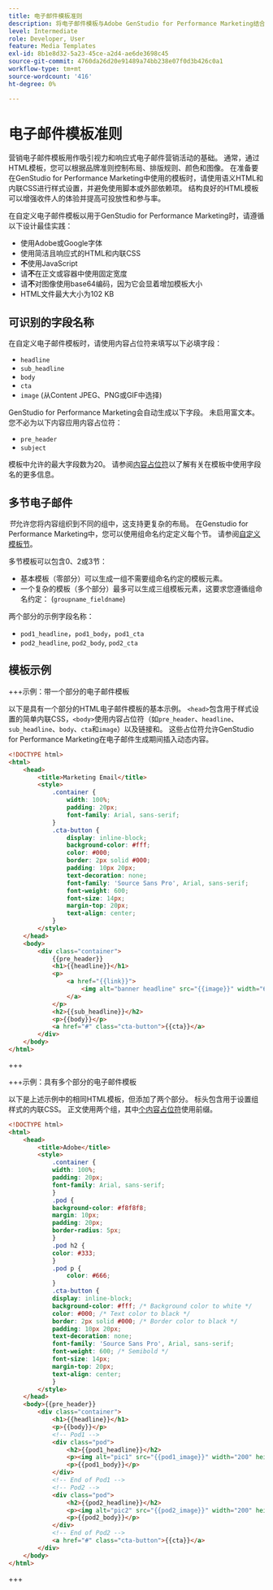 ```yaml
---
title: 电子邮件模板准则
description: 将电子邮件模板与Adobe GenStudio for Performance Marketing结合使用时，请遵循最佳实践。
level: Intermediate
role: Developer, User
feature: Media Templates
exl-id: 8b1e8d32-5a23-45ce-a2d4-ae6de3698c45
source-git-commit: 4760da26d20e91489a74bb238e07f0d3b426c0a1
workflow-type: tm+mt
source-wordcount: '416'
ht-degree: 0%

---
```


# 电子邮件模板准则

营销电子邮件模板用作吸引视力和响应式电子邮件营销活动的基础。 通常，通过HTML模板，您可以根据品牌准则控制布局、排版规则、颜色和图像。 在准备要在GenStudio for Performance Marketing中使用的模板时，请使用语义HTML和内联CSS进行样式设置，并避免使用脚本或外部依赖项。 结构良好的HTML模板可以增强收件人的体验并提高可投放性和参与率。

在自定义电子邮件模板以用于GenStudio for Performance Marketing时，请遵循以下设计最佳实践：

- 使用Adobe或Google字体
- 使用简洁且响应式的HTML和内联CSS
- **不**&#x200B;使用JavaScript
- 请&#x200B;**不**&#x200B;在正文或容器中使用固定宽度
- 请&#x200B;**不**&#x200B;对图像使用base64编码，因为它会显着增加模板大小
- HTML文件最大大小为102 KB

## 可识别的字段名称

在自定义电子邮件模板时，请使用内容占位符来填写以下必填字段：

- `headline`
- `sub_headline`
- `body`
- `cta`
- `image` (从Content JPEG、PNG或GIF中选择)

GenStudio for Performance Marketing会自动生成以下字段。 未启用富文本。 您不必为以下内容应用内容占位符：

- `pre_header`
- `subject`

模板中允许的最大字段数为20。 请参阅[内容占位符](/help/user-guide/content/customize-template.md#content-placeholders)以了解有关在模板中使用字段名的更多信息。

## 多节电子邮件

_节_&#x200B;允许您将内容组织到不同的组中，这支持更复杂的布局。 在Genstudio for Performance Marketing中，您可以使用组命名约定定义每个节。 请参阅[自定义模板节](/help/user-guide/content/customize-template.md#sections-or-groups)。

多节模板可以包含0、2或3节：

- 基本模板（零部分）可以生成一组不需要组命名约定的模板元素。
- 一个复杂的模板（多个部分）最多可以生成三组模板元素，这要求您遵循组命名约定： (`groupname_fieldname`)

两个部分的示例字段名称：

- `pod1_headline`，`pod1_body`，`pod1_cta`
- `pod2_headline`, `pod2_body`, `pod2_cta`

## 模板示例

+++示例：带一个部分的电子邮件模板

以下是具有一个部分的HTML电子邮件模板的基本示例。 `<head>`包含用于样式设置的简单内联CSS，`<body>`使用内容占位符（如`pre_header`、`headline`、`sub_headline`、`body`、`cta`和`image`）以及链接和。 这些占位符允许GenStudio for Performance Marketing在电子邮件生成期间插入动态内容。

```html
<!DOCTYPE html>
<html>
    <head>
        <title>Marketing Email</title>
        <style>
            .container {
                width: 100%;
                padding: 20px;
                font-family: Arial, sans-serif;
            }
            .cta-button {
                display: inline-block;
                background-color: #fff;
                color: #000;
                border: 2px solid #000;
                padding: 10px 20px;
                text-decoration: none;
                font-family: 'Source Sans Pro', Arial, sans-serif;
                font-weight: 600;
                font-size: 14px;
                margin-top: 20px;
                text-align: center;
            }
        </style>
    </head>
    <body>
        <div class="container">
            {{pre_header}}
            <h1>{{headline}}</h1>
            <p>
                <a href="{{link}}">
                    <img alt="banner headline" src="{{image}}" width="600" height="600">
                </a>
            </p>
            <h2>{{sub_headline}}</h2>
            <p>{{body}}</p>
            <a href="#" class="cta-button">{{cta}}</a>
        </div>
    </body>
</html>
```

+++

+++示例：具有多个部分的电子邮件模板

以下是上述示例中的相同HTML模板，但添加了两个部分。 标头包含用于设置组样式的内联CSS。 正文使用两个组，其中[个内容占位符](#content-placeholders)使用前缀。

```html
<!DOCTYPE html>
<html>
    <head>
        <title>Adobe</title>
        <style>
            .container {
            width: 100%;
            padding: 20px;
            font-family: Arial, sans-serif;
            }
            .pod {
            background-color: #f8f8f8;
            margin: 10px;
            padding: 20px;
            border-radius: 5px;
            }
            .pod h2 {
            color: #333;
            }
            .pod p {
                color: #666;
            }
            .cta-button {
            display: inline-block;
            background-color: #fff; /* Background color to white */
            color: #000; /* Text color to black */
            border: 2px solid #000; /* Border color to black */
            padding: 10px 20px;
            text-decoration: none;            
            font-family: 'Source Sans Pro', Arial, sans-serif;
            font-weight: 600; /* Semibold */
            font-size: 14px;
            margin-top: 20px;
            text-align: center;
            }
        </style>
    </head>
    <body>{{pre_header}}
        <div class="container">
            <h1>{{headline}}</h1>
            <p>{{body}}</p>
            <!-- Pod1 -->
            <div class="pod">
                <h2>{{pod1_headline}}</h2>
                <p><img alt="pic1" src="{{pod1_image}}" width="200" height="200" border="0"></p>
                <p>{{pod1_body}}</p>
            </div>
            <!-- End of Pod1 -->
            <!-- Pod2 -->
            <div class="pod">
                <h2>{{pod2_headline}}</h2>
                <p><img alt="pic2" src="{{pod2_image}}" width="200" height="200" border="0"></p>
                <p>{{pod2_body}}</p>
            </div>
            <!-- End of Pod2 -->
            <a href="#" class="cta-button">{{cta}}</a>
        </div>
    </body>
</html>
```

+++
